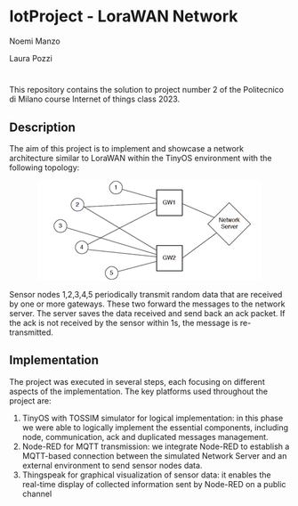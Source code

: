 # IotProject - LoraWAN Network

Noemi Manzo

Laura Pozzi
# 

This repository contains the solution to project number 2 of the Politecnico di Milano course Internet of things class 2023. 

## Description 

The aim of this project is to implement and showcase a network architecture similar to LoraWAN within the TinyOS environment with the following topology:

<p align="center">
  <img src="Images/network.png" />
</p>

Sensor nodes 1,2,3,4,5 periodically transmit random data that are received by one or more gateways. These two forward the messages to the network server. The server saves the data received and send back an ack packet. If the ack is not received by the sensor within 1s, the message is re-transmitted.  

## Implementation

The project was executed in several steps, each focusing on different aspects of the implementation. The key platforms used throughout the project are:

1. TinyOS with TOSSIM simulator for logical implementation: in this phase we were able to logically implement the essential components, including node, communication, ack and duplicated messages management.
2. Node-RED for MQTT transmission: we integrate Node-RED to establish a MQTT-based connection between the simulated Network Server and an external environment to send sensor nodes data.
3. Thingspeak for graphical visualization of sensor data: it enables the real-time display of collected information sent by Node-RED on a public channel

